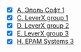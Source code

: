 - [x] [A. Эполь Софт 1](A)
- [x] [C. LeverX group 1](C)
- [x] [D. LeverX group 2](D)
- [x] [E. LeverX group 3](E)
- [x] [H. EPAM Systems 3](H)

